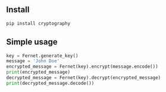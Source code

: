 ---
---

## Install

```bash
pip install cryptography
```

## Simple usage

```python
key = Fernet.generate_key()
message = 'John Doe'
encrypted_message = Fernet(key).encrypt(message.encode())
print(encrypted_message)
decrypted_message = Fernet(key).decrypt(encrypted_message)
print(decrypted_message.decode())
```
